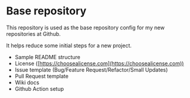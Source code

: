 # Base repository

This repository is used as the base repository config for my new repositories at Github.

It helps reduce some initial steps for a new project.

- Sample README structure
- License ([https://choosealicense.com](https://choosealicense.com))
- Issue template (Bug/Feature Request/Refactor/Small Updates)
- Pull Request template
- Wiki docs
- Github Action setup
